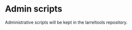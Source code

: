 Admin scripts
================================

Administrative scripts will be kept in the larreltools repository.
